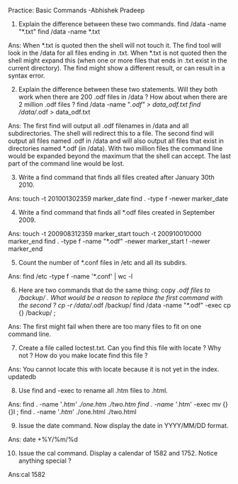 Practice: Basic Commands -Abhishek Pradeep


1. Explain the difference between these two commands.
find /data -name "*.txt"
find /data -name *.txt

Ans: When *.txt is quoted then the shell will not touch it. The find tool will look in the /data for all files ending in .txt.
When *.txt is not quoted then the shell might expand this (when one or more files that ends in .txt exist in the current directory). The find might show a different result, or can result in a syntax error.


2. Explain the difference between these two statements. Will they both work when there are 200 .odf files in /data ? How about when there are 2 million .odf files ?
find /data -name "*.odf" > data_odf.txt
find /data/*.odf > data_odf.txt

Ans: The first find will output all .odf filenames in /data and all subdirectories. The shell will redirect this to a file.
The second find will output all files named .odf in /data and will also output all files that exist in directories named *.odf (in /data).
With two million files the command line would be expanded beyond the maximum that the shell can accept. The last part of the command line would be lost.


3. Write a find command that finds all files created after January 30th 2010.

Ans: touch -t 201001302359 marker_date
     find . -type f -newer marker_date 
   
  
4. Write a find command that finds all *.odf files created in September 2009.

Ans: touch -t 200908312359 marker_start
     touch -t 200910010000 marker_end
     find . -type f -name "*.odf" -newer marker_start ! -newer marker_end
  
   
5. Count the number of *.conf files in /etc and all its subdirs.

Ans: find /etc -type f -name '*.conf' | wc -l


6. Here are two commands that do the same thing: copy *.odf files to /backup/ . What would be a reason to replace the first command with the second ?
cp -r /data/*.odf /backup/
find /data -name "*.odf" -exec cp {} /backup/ \;

Ans: The first might fail when there are too many files to fit on one command line.


7. Create a file called loctest.txt. Can you find this file with locate ? Why not ? How do you make locate find this file ?

Ans: You cannot locate this with locate because it is not yet in the index.
updatedb 
   
  
8. Use find and -exec to rename all .htm files to .html.

Ans: find . -name '*.htm'
     ./one.htm
     ./two.htm
     find . -name '*.htm' -exec mv {} {}l \;
     find . -name '*.htm*'
     ./one.html
     ./two.html
   
  
9. Issue the date command. Now display the date in YYYY/MM/DD format.

Ans: date +%Y/%m/%d


10. Issue the cal command. Display a calendar of 1582 and 1752. Notice anything special ?

Ans:cal 1582
